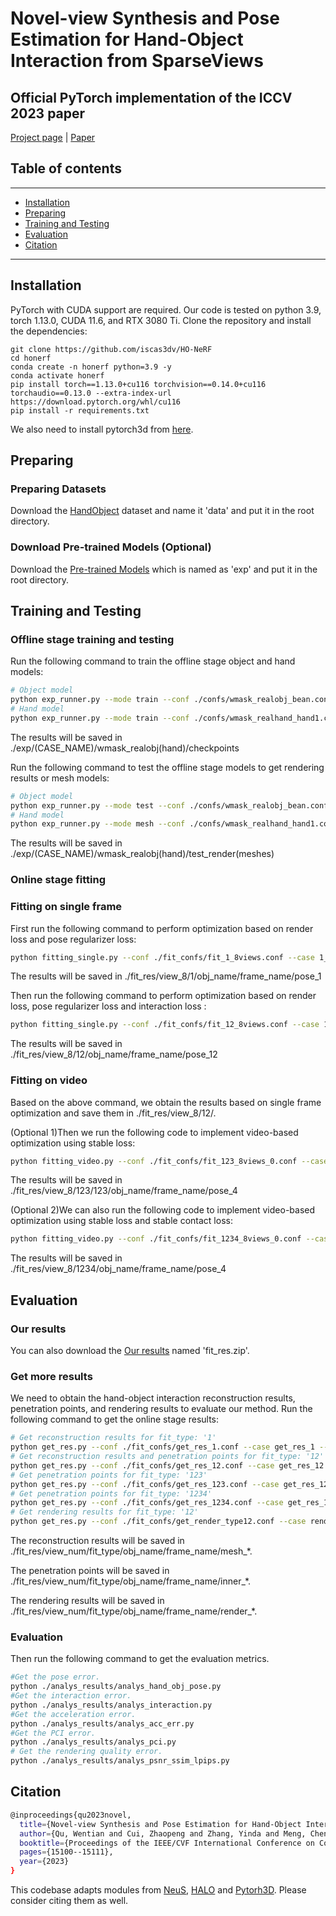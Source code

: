 # Novel-view Synthesis and Pose Estimation for Hand-Object Interaction from SparseViews
## Official PyTorch implementation of the ICCV 2023 paper ##

[Project page](https://iscas3dv.github.io/HO-NeRF) | [Paper](https://arxiv.org/pdf/2308.11198)

## Table of contents
-----
  * [Installation](#installation)
  * [Preparing](#preparing)
  * [Training and Testing](#usage)
  * [Evaluation](#eval)
  * [Citation](#citation)
------

## Installation ##
PyTorch with CUDA support are required. Our code is tested on python 3.9, torch 1.13.0, CUDA 11.6, and RTX 3080 Ti.
Clone the repository and install the dependencies:
```
git clone https://github.com/iscas3dv/HO-NeRF
cd honerf
conda create -n honerf python=3.9 -y
conda activate honerf
pip install torch==1.13.0+cu116 torchvision==0.14.0+cu116 torchaudio==0.13.0 --extra-index-url https://download.pytorch.org/whl/cu116
pip install -r requirements.txt
```
We also need to install pytorch3d from [here](https://github.com/facebookresearch/pytorch3d).

## Preparing ##
### Preparing Datasets ###

Download the [HandObject](https://pan.baidu.com/s/1t7oRCtJe0qBYazbC7CZoiA?pwd=8rc4) dataset and name it 'data' and put it in the root directory.

### Download Pre-trained Models (Optional) ###

Download the [Pre-trained Models](https://pan.baidu.com/s/1t7oRCtJe0qBYazbC7CZoiA?pwd=8rc4) which is named as 'exp' and put it in the root directory.

## Training and Testing ##

### Offline stage training and testing ###

Run the following command to train the offline stage object and hand models:
```bash
# Object model
python exp_runner.py --mode train --conf ./confs/wmask_realobj_bean.conf --case bean --gpu 0
# Hand model
python exp_runner.py --mode train --conf ./confs/wmask_realhand_hand1.conf --case hand1 --gpu 0
```
The results will be saved in ./exp/(CASE_NAME)/wmask_realobj(hand)/checkpoints

Run the following command to test the offline stage models to get rendering results or mesh models:
```bash
# Object model
python exp_runner.py --mode test --conf ./confs/wmask_realobj_bean.conf --case bean --gpu 0 --is_continue
# Hand model
python exp_runner.py --mode mesh --conf ./confs/wmask_realhand_hand1.conf --case hand1 --gpu 0 --is_continue
```
The results will be saved in ./exp/(CASE_NAME)/wmask_realobj(hand)/test_render(meshes)

### Online stage fitting ###

### Fitting on single frame ###

First run the following command to perform optimization based on render loss and pose regularizer loss:
```bash
python fitting_single.py --conf ./fit_confs/fit_1_8views.conf --case 1_8view --gpu 0
```
The results will be saved in ./fit_res/view_8/1/obj_name/frame_name/pose_1

Then run the following command to perform optimization based on render loss, pose regularizer loss and interaction loss :
```bash
python fitting_single.py --conf ./fit_confs/fit_12_8views.conf --case 12_8view --gpu 0
```
The results will be saved in ./fit_res/view_8/12/obj_name/frame_name/pose_12

### Fitting on video ###

Based on the above command, we obtain the results based on single frame optimization and save them in ./fit_res/view_8/12/.

(Optional 1)Then we run the following code to implement video-based optimization using stable loss:
```bash
python fitting_video.py --conf ./fit_confs/fit_123_8views_0.conf --case 123_8view_id0 --gpu 0
```
The results will be saved in ./fit_res/view_8/123/123/obj_name/frame_name/pose_4

(Optional 2)We can also run the following code to implement video-based optimization using stable loss and stable contact loss:
```bash
python fitting_video.py --conf ./fit_confs/fit_1234_8views_0.conf --case 1234_8view_id0 --gpu 0
```
The results will be saved in ./fit_res/view_8/1234/obj_name/frame_name/pose_4

## Evaluation ##

### Our results ###

You can also download the [Our results](https://pan.baidu.com/s/1nJE1Jfmo7wwqS7SNqthNrQ?pwd=8pek) named 'fit_res.zip'.

### Get more results ###
We need to obtain the hand-object interaction reconstruction results, penetration points, and rendering results to evaluate our method.
Run the following command to get the online stage results:
```bash
# Get reconstruction results for fit_type: '1'
python get_res.py --conf ./fit_confs/get_res_1.conf --case get_res_1 --gpu 0
# Get reconstruction results and penetration points for fit_type: '12'
python get_res.py --conf ./fit_confs/get_res_12.conf --case get_res_12 --gpu 0
# Get penetration points for fit_type: '123'
python get_res.py --conf ./fit_confs/get_res_123.conf --case get_res_123 --gpu 0
# Get penetration points for fit_type: '1234'
python get_res.py --conf ./fit_confs/get_res_1234.conf --case get_res_1234 --gpu 0
# Get rendering results for fit_type: '12'
python get_res.py --conf ./fit_confs/get_render_type12.conf --case render_res_type12 --gpu 0 --render True
```
The reconstruction results will be saved in ./fit_res/view_num/fit_type/obj_name/frame_name/mesh_*.

The penetration points will be saved in ./fit_res/view_num/fit_type/obj_name/frame_name/inner_*.

The rendering results will be saved in ./fit_res/view_num/fit_type/obj_name/frame_name/render_*.

### Evaluation ###

Then run the following command to get the evaluation metrics.
```bash
#Get the pose error.
python ./analys_results/analys_hand_obj_pose.py
#Get the interaction error.
python ./analys_results/analys_interaction.py
#Get the acceleration error.
python ./analys_results/analys_acc_err.py
#Get the PCI error.
python ./analys_results/analys_pci.py
# Get the rendering quality error.
python ./analys_results/analys_psnr_ssim_lpips.py
```

## Citation ##

```bash
@inproceedings{qu2023novel,
  title={Novel-view Synthesis and Pose Estimation for Hand-Object Interaction from Sparse Views},
  author={Qu, Wentian and Cui, Zhaopeng and Zhang, Yinda and Meng, Chenyu and Ma, Cuixia and Deng, Xiaoming and Wang, Hongan},
  booktitle={Proceedings of the IEEE/CVF International Conference on Computer Vision},
  pages={15100--15111},
  year={2023}
}
```

This codebase adapts modules from [NeuS](https://github.com/Totoro97/NeuS), [HALO](https://github.com/korrawe/halo) and [Pytorh3D](https://github.com/facebookresearch/pytorch3d/). Please consider citing them as well.

